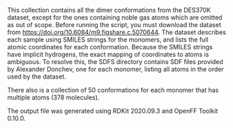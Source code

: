 This collection contains all the dimer conformations from the DES370K dataset, except for the ones containing noble gas atoms which are omitted as out of scope.  Before running the script, you must download the dataset from https://doi.org/10.6084/m9.figshare.c.5070644.  The dataset describes each sample using SMILES strings for the monomers, and lists the full atomic coordinates for each conformation.  Because the SMILES strings have implicit hydrogens, the exact mapping of coordinates to atoms is ambiguous.  To resolve this, the SDFS directory contains SDF files provided by Alexander Donchev, one for each monomer, listing all atoms in the order used by the dataset.

There also is a collection of 50 conformations for each monomer that has multiple atoms (378 molecules).

The output file was generated using RDKit 2020.09.3 and OpenFF Toolkit 0.10.0.